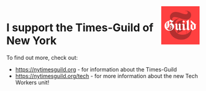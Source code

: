 <img align="right" height="100" width="100" valign="middle" src="./img/guild-logo.png">

# I support the Times-Guild of New York

To find out more, check out:

 - https://nytimesguild.org - for information about the Times-Guild
 - https://nytimesguild.org/tech - for more information about the new Tech Workers unit!



